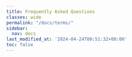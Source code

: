 ```yaml
---
title: Frequently Asked Questions
classes: wide
permalink: "/docs/terms/"
sidebar:
  nav: docs
last_modified_at: '2024-04-24T00:51:32+08:00'
toc: false
---
```


